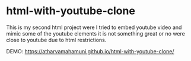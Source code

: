 # html-with-youtube-clone
This is my second html project were I tried to embed youtube video and mimic some of the youtube elements it is not something great or no were close to youtube due to html restrictions.

DEMO:
https://atharvamahamuni.github.io/html-with-youtube-clone/

